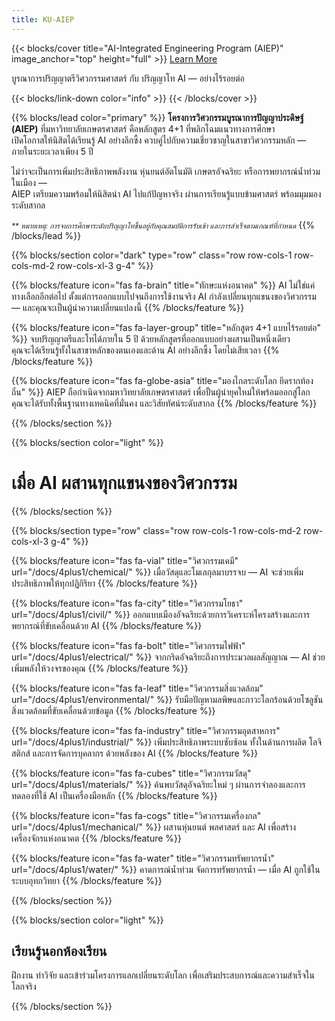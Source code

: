 ```yaml
---
title: KU-AIEP
---
```


{{< blocks/cover title="AI-Integrated Engineering Program (AIEP)" image_anchor="top" height="full" >}}
<a class="btn btn-lg btn-primary me-3 mb-4" href="/docs/">
  Learn More <i class="fas fa-arrow-alt-circle-right ms-2"></i>
</a>
<p class="lead mt-5">บูรณาการปริญญาตรีวิศวกรรมศาสตร์ กับ ปริญญาโท AI — อย่างไร้รอยต่อ</p>
{{< blocks/link-down color="info" >}}
{{< /blocks/cover >}}

{{% blocks/lead color="primary" %}}
**โครงการวิศวกรรมบูรณาการปัญญาประดิษฐ์ (AIEP)** ที่มหาวิทยาลัยเกษตรศาสตร์ คือหลักสูตร 4+1 ที่พลิกโฉมแนวทางการศึกษา  
เปิดโอกาสให้นิสิตได้เรียนรู้ AI อย่างลึกซึ้ง ควบคู่ไปกับความเชี่ยวชาญในสาขาวิศวกรรมหลัก — ภายในระยะเวลาเพียง 5 ปี

ไม่ว่าจะเป็นการเพิ่มประสิทธิภาพพลังงาน หุ่นยนต์อัตโนมัติ เกษตรอัจฉริยะ หรือการพยากรณ์น้ำท่วมในเมือง —  
AIEP เตรียมความพร้อมให้นิสิตนำ AI ไปแก้ปัญหาจริง ผ่านการเรียนรู้แบบข้ามศาสตร์ พร้อมมุมมองระดับสากล

<small><em>** หมายเหตุ: การจบการศึกษาระดับปริญญาโทขึ้นอยู่กับคุณสมบัติการรับเข้า และการสำเร็จตามเกณฑ์ที่กำหนด</em></small>
{{% /blocks/lead %}}

{{% blocks/section color="dark" type="row" class="row row-cols-1 row-cols-md-2 row-cols-xl-3 g-4" %}}

{{% blocks/feature icon="fas fa-brain" title="ทักษะแห่งอนาคต" %}}
AI ไม่ใช่แค่ทางเลือกอีกต่อไป ตั้งแต่การออกแบบไปจนถึงการใช้งานจริง AI กำลังเปลี่ยนทุกแขนงของวิศวกรรม — และคุณจะเป็นผู้นำความเปลี่ยนแปลงนี้
{{% /blocks/feature %}}

{{% blocks/feature icon="fas fa-layer-group" title="หลักสูตร 4+1 แบบไร้รอยต่อ" %}}
จบปริญญาตรีและโทได้ภายใน 5 ปี ด้วยหลักสูตรที่ออกแบบอย่างผสานเป็นหนึ่งเดียว  
คุณจะได้เรียนรู้ทั้งในสาขาหลักของตนเองและด้าน AI อย่างลึกซึ้ง โดยไม่เสียเวลา
{{% /blocks/feature %}}

{{% blocks/feature icon="fas fa-globe-asia" title="มองไกลระดับโลก ยึดรากท้องถิ่น" %}}
AIEP ถือกำเนิดจากมหาวิทยาลัยเกษตรศาสตร์ เพื่อปั้นผู้นำยุคใหม่ให้พร้อมออกสู่โลก  
คุณจะได้รับทั้งพื้นฐานทางเทคนิคที่มั่นคง และวิสัยทัศน์ระดับสากล
{{% /blocks/feature %}}

{{% /blocks/section %}}

{{% blocks/section color="light" %}}
<div class="text-center my-4">
  <h1 class="display-5">เมื่อ AI ผสานทุกแขนงของวิศวกรรม</h1>
</div>
{{% /blocks/section %}}

{{% blocks/section type="row" class="row row-cols-1 row-cols-md-2 row-cols-xl-3 g-4"  %}}

{{% blocks/feature icon="fas fa-vial" title="วิศวกรรมเคมี" url="/docs/4plus1/chemical/" %}}
เมื่อวัสดุและโมเลกุลมาบรรจบ — AI จะช่วยเพิ่มประสิทธิภาพให้ทุกปฏิกิริยา
{{% /blocks/feature %}}

{{% blocks/feature icon="fas fa-city" title="วิศวกรรมโยธา" url="/docs/4plus1/civil/" %}}
ออกแบบเมืองอัจฉริยะด้วยการวิเคราะห์โครงสร้างและการพยากรณ์ที่ขับเคลื่อนด้วย AI
{{% /blocks/feature %}}

{{% blocks/feature icon="fas fa-bolt" title="วิศวกรรมไฟฟ้า" url="/docs/4plus1/electrical/" %}}
จากกริดอัจฉริยะถึงการประมวลผลสัญญาณ — AI ช่วยเพิ่มพลังให้วงจรของคุณ
{{% /blocks/feature %}}

{{% blocks/feature icon="fas fa-leaf" title="วิศวกรรมสิ่งแวดล้อม" url="/docs/4plus1/environmental/" %}}
รับมือปัญหามลพิษและภาวะโลกร้อนด้วยโซลูชันสิ่งแวดล้อมที่ขับเคลื่อนด้วยข้อมูล
{{% /blocks/feature %}}

{{% blocks/feature icon="fas fa-industry" title="วิศวกรรมอุตสาหการ" url="/docs/4plus1/industrial/" %}}
เพิ่มประสิทธิภาพระบบซับซ้อน ทั้งในด้านการผลิต โลจิสติกส์ และการจัดการบุคลากร ด้วยพลังของ AI
{{% /blocks/feature %}}

{{% blocks/feature icon="fas fa-cubes" title="วิศวกรรมวัสดุ" url="/docs/4plus1/materials/" %}}
ค้นพบวัสดุอัจฉริยะใหม่ ๆ ผ่านการจำลองและการทดลองที่ใช้ AI เป็นเครื่องมือหลัก
{{% /blocks/feature %}}

{{% blocks/feature icon="fas fa-cogs"  title="วิศวกรรมเครื่องกล" url="/docs/4plus1/mechanical/" %}}
ผสานหุ่นยนต์ พลศาสตร์ และ AI เพื่อสร้างเครื่องจักรแห่งอนาคต
{{% /blocks/feature %}}

{{% blocks/feature icon="fas fa-water" title="วิศวกรรมทรัพยากรน้ำ" url="/docs/4plus1/water/" %}}
คาดการณ์น้ำท่วม จัดการทรัพยากรน้ำ — เมื่อ AI ถูกใช้ในระบบอุทกวิทยา
{{% /blocks/feature %}}

{{% /blocks/section %}}

{{% blocks/section color="light" %}}

## เรียนรู้นอกห้องเรียน  
ฝึกงาน ทำวิจัย และเข้าร่วมโครงการแลกเปลี่ยนระดับโลก เพื่อเสริมประสบการณ์และความสำเร็จในโลกจริง

{{% /blocks/section %}}
